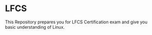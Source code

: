 # LFCS

This Repository prepares you for LFCS Certification exam and give you basic understanding of Linux.
